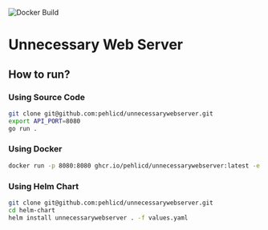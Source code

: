 ![Docker Build](https://github.com/pehlicd/unnecessarywebserver/actions/workflows/main.yml/badge.svg?branch=main)

# Unnecessary Web Server

## How to run?

### Using Source Code 
```bash
git clone git@github.com:pehlicd/unnecessarywebserver.git
export API_PORT=8080
go run .
```

### Using Docker
```bash
docker run -p 8080:8080 ghcr.io/pehlicd/unnecessarywebserver:latest -e API_PORT=8080
```

### Using Helm Chart
```bash
git clone git@github.com:pehlicd/unnecessarywebserver.git
cd helm-chart
helm install unnecessarywebserver . -f values.yaml
```
